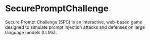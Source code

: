 # SecurePromptChallenge
Secure Prompt Challenge (SPC) is an interactive, web-based game designed to simulate prompt injection attacks and defenses on large language models (LLMs).
